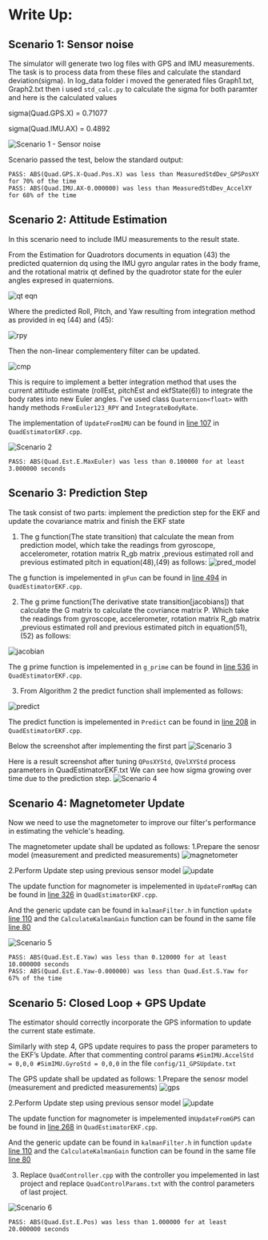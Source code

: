 # Write Up:
## Scenario 1: Sensor noise
The simulator will generate two log files with GPS and IMU measurements. The task is to process data from these files and calculate the standard deviation(sigma).
In log_data folder i moved the generated files Graph1.txt, Graph2.txt then i used ```std_calc.py``` to calculate the
sigma for both paramter and here is the calculated values

sigma(Quad.GPS.X) = 0.71077

sigma(Quad.IMU.AX) = 0.4892

![Scenario 1 - Sensor noise](images/sc1_sensor_noise.PNG)

Scenario passed the test, below the standard output:
```
PASS: ABS(Quad.GPS.X-Quad.Pos.X) was less than MeasuredStdDev_GPSPosXY for 70% of the time
PASS: ABS(Quad.IMU.AX-0.000000) was less than MeasuredStdDev_AccelXY for 68% of the time
```

## Scenario 2: Attitude Estimation
In this scenario need to include IMU measurements to the result state. 

From the Estimation for Quadrotors documents in equation (43) the predicted quaternion dq using the IMU gyro angular rates in 
the body frame, and the rotational matrix qt defined by the quadrotor state for the euler angles expresed in quaternions.

![qt eqn](images/qt_eqn.PNG)

Where the predicted Roll, Pitch, and Yaw resulting from integration method as provided in eq (44) and (45):

![rpy](images/rpy.PNG)

Then the non-linear complementery filter can be updated.

![cmp](images/cmp_filter.PNG)

This is require to implement a better integration method that uses the current attitude estimate (rollEst, pitchEst and ekfState(6)) to integrate the body rates into new Euler angles. 
I've used class `Quaternion<float>` with handy methods `FromEuler123_RPY` and `IntegrateBodyRate`.


The implementation of `UpdateFromIMU` can be found in [line 107](src/QuadEstimatorEKF.cpp#L107) in `QuadEstimatorEKF.cpp`.

![Scenario 2](images/sc2_att_est.PNG)
```
PASS: ABS(Quad.Est.E.MaxEuler) was less than 0.100000 for at least 3.000000 seconds
```

## Scenario 3: Prediction Step
The task consist of two parts: implement the prediction step for the EKF and update the covariance matrix and finish the EKF state

1. The g function(The state transition) that calculate the mean from prediction model, which take the readings from gyroscope, accelerometer, rotation matrix R_gb matrix ,previous estimated roll and previous estimated pitch in equation(48),(49) as follows:
![pred_model](images/pred_model.PNG)

The g function is impelemented in `gFun` can be found in [line 494](src/QuadEstimatorEKF.cpp#494) in `QuadEstimatorEKF.cpp`.

2. The g prime function(The derivative state transition[jacobians]) that calculate the G matrix to calculate the covriance matrix P. Which take the readings from gyroscope, accelerometer, rotation matrix R_gb matrix ,previous estimated roll and previous estimated pitch in equation(51),(52) as follows:

![jacobian](images/jacobian.PNG)

The g prime function is impelemented in `g_prime` can be found in [line 536](src/QuadEstimatorEKF.cpp#536) in `QuadEstimatorEKF.cpp`.

3. From Algorithm 2 the predict function shall implemented as follows:

![predict](images/predict.PNG)

The predict function is impelemented in `Predict` can be found in [line 208](src/QuadEstimatorEKF.cpp#208) in `QuadEstimatorEKF.cpp`.


Below the screenshot after implementing the first part
![Scenario 3](images/sc3_predict_state.PNG)


Here is a result screenshot after tuning `QPosXYStd`, `QVelXYStd` process parameters in QuadEstimatorEKF.txt
We can see how sigma growing over time due to the prediction step.
![Scenario 4](images/sc3_predict_covar.PNG)

## Scenario 4: Magnetometer Update
Now we need to use the magnetometer to improve our filter's performance in estimating the vehicle's heading.

The magnetometer update shall be updated as follows:
1.Prepare the senosr model (measurement and predicted measurements)
![magnetometer](images/magnetometer.PNG)

2.Perform Update step using previous sensor model
![update](images/update.PNG)

The update  function for magnometer is impelemented in `UpdateFromMag` can be found in [line 326](src/QuadEstimatorEKF.cpp#362) in `QuadEstimatorEKF.cpp`.

And the generic update can be found in `kalmanFilter.h` in function `update` [line 110](src/kalmanFilter.h#110) and the `CalculateKalmanGain` function can be found in the same file [line 80](src/kalmanFilter.h#80)

![Scenario 5](images/sc4_mag_update.PNG)
```
PASS: ABS(Quad.Est.E.Yaw) was less than 0.120000 for at least 10.000000 seconds
PASS: ABS(Quad.Est.E.Yaw-0.000000) was less than Quad.Est.S.Yaw for 67% of the time
```

## Scenario 5: Closed Loop + GPS Update 
The estimator should correctly incorporate the GPS information to update the current state estimate.

Similarly with step 4, GPS update requires to pass the proper parameters to the EKF’s Update. After that commenting control params `#SimIMU.AccelStd = 0,0,0 #SimIMU.GyroStd = 0,0,0` in the file `config/11_GPSUpdate.txt`

The GPS update shall be updated as follows:
1.Prepare the senosr model (measurement and predicted measurements)
![gps](images/gps_model.PNG)

2.Perform Update step using previous sensor model
![update](images/update.PNG)

The update  function for magnometer is impelemented in`UpdateFromGPS` can be found in [line 268](src/QuadEstimatorEKF.cpp#268) in `QuadEstimatorEKF.cpp`.

And the generic update can be found in `kalmanFilter.h` in function `update` [line 110](src/kalmanFilter.h#110) and the `CalculateKalmanGain` function can be found in the same file [line 80](src/kalmanFilter.h#80)

3. Replace `QuadController.cpp` with the controller you impelemented in  last project and replace `QuadControlParams.txt` with the control parameters of last project.

![Scenario 6](./images/sc5_gps.PNG)
```
PASS: ABS(Quad.Est.E.Pos) was less than 1.000000 for at least 20.000000 seconds
```